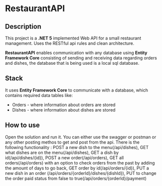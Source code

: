 # RestaurantAPI

## Description
This project is a **.NET 5** implemented Web API for a small restaurant management.
Uses the RESTful api rules and clean architecture.

**RestaurantAPI** enables communication with any database using **Entity Framework Core** consisting of sending and receiving data regarding orders and dishes, the database that is being used is a local sql database.


## Stack
It uses **Entity Framework Core** to communicate with a database, which contains required data tables like:
* Orders - where information about orders are stored 
* Dishes -  where information about dishes are stored

## How to use
Open the solution and run it.
You can either use the swagger or postman or any other posting methos to get and post from the api.
There is the following functionality :
POST a new dish to the menu(/api/dishes), 
GET what dishes are on the menu(/api/dishes), 
GET a dish by id(/api/dishes/{id}), 
POST a new order(/api/orders), 
GET all orders(/api/orders) with an option to check orders from the past by adding the amount of days to go back, 
GET order by id(/api/orders/{id}), 
PUT a new dish in an order (/api/orders/{orderId}/dishes/{dishId}),
PUT to change the order paid status from false to true(/api/orders/{orderId}/payment)


